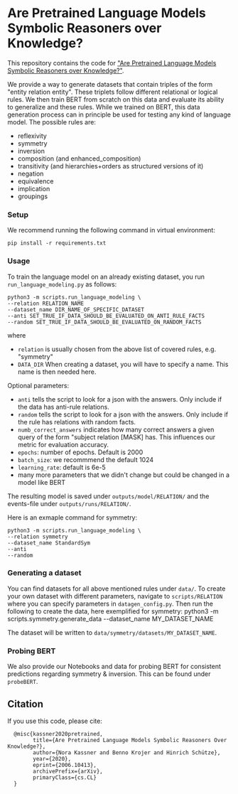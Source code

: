 # Are Pretrained Language Models  Symbolic Reasoners over Knowledge?
This repository contains the code for ["Are Pretrained Language Models  Symbolic Reasoners over Knowledge?"](https://arxiv.org/pdf/2006.10413v2.pdf).

We provide a way to generate datasets that contain triples of the form "entity relation entity". These triplets follow different relational or logical rules.
We then train BERT from scratch on this data and evaluate its ability to generalize and these rules.
While we trained on BERT, this data generation process can in principle be used for testing any kind of language model.
The possible rules are:
- reflexivity
- symmetry
- inversion
- composition (and enhanced_composition)
- transitivity (and hierarchies+orders as structured versions of it)
- negation
- equivalence
- implication
- groupings

### Setup

We recommend running the following command in virtual environment:

    pip install -r requirements.txt

### Usage
To train the language model on an already existing dataset, you run `run_language_modeling.py` as follows:
    
    python3 -m scripts.run_language_modeling \
    --relation RELATION_NAME
    --dataset_name DIR_NAME_OF_SPECIFIC_DATASET
    --anti SET_TRUE_IF_DATA_SHOULD_BE_EVALUATED_ON_ANTI_RULE_FACTS
    --random SET_TRUE_IF_DATA_SHOULD_BE_EVALUATED_ON_RANDOM_FACTS
    
where
 - `relation` is usually chosen from the above list of covered rules, e.g. "symmetry"
 - `DATA_DIR` When creating a dataset, you will have to specify a name. This name is then needed here.
 
Optional parameters:
- `anti` tells the script to look for a json with the answers. Only include if the data has anti-rule relations.
- `random` tells the script to look for a json with the answers. Only include if the rule has relations with random facts.
- `numb_correct_answers` indicates how many correct answers a given query of the form "subject relation [MASK] has. This influences our metric for evaluation accuracy.
- `epochs`: number of epochs. Default is 2000
- `batch_size`: we recommmend the default 1024
- `learning_rate`: default is 6e-5
- many more parameters that we didn't change but could be changed in a model like BERT

The resulting model is saved under `outputs/model/RELATION/` and the events-file under `outputs/runs/RELATION/`.

Here is an exmaple command for symmetry:


    python3 -m scripts.run_language_modeling \
    --relation symmetry
    --dataset_name StandardSym
    --anti
    --random

### Generating a dataset

You can find datasets for all above mentioned rules under `data/`. 
To create your own dataset with different parameters, navigate to `scripts/RELATION` where you can specify parameters in `datagen_config.py`. Then run the following to create the data, here exemplified for symmetry:
python3 -m scripts.symmetry.generate_data --dataset_name MY_DATASET_NAME

The dataset will be written to `data/symmetry/datasets/MY_DATASET_NAME`.

### Probing BERT

We also provide our Notebooks and data for probing BERT for consistent predictions regarding symmetry & inversion.
This can be found under `probeBERT`.

## Citation
If you use this code, please cite:

      @misc{kassner2020pretrained,
            title={Are Pretrained Language Models Symbolic Reasoners Over Knowledge?}, 
            author={Nora Kassner and Benno Krojer and Hinrich Schütze},
            year={2020},
            eprint={2006.10413},
            archivePrefix={arXiv},
            primaryClass={cs.CL}
      }
